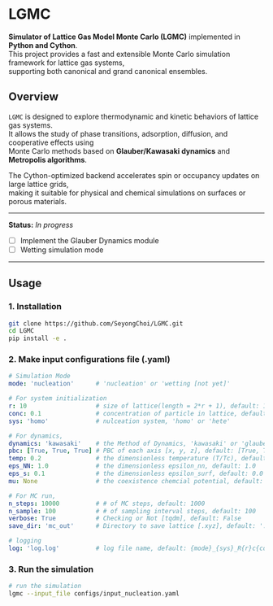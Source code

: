 # LGMC

**Simulator of Lattice Gas Model Monte Carlo (LGMC)** implemented in **Python and Cython**.  
This project provides a fast and extensible Monte Carlo simulation framework for lattice gas systems,  
supporting both canonical and grand canonical ensembles.

## Overview

`LGMC` is designed to explore thermodynamic and kinetic behaviors of lattice gas systems.  
It allows the study of phase transitions, adsorption, diffusion, and cooperative effects using  
Monte Carlo methods based on **Glauber/Kawasaki dynamics** and **Metropolis algorithms**.

The Cython-optimized backend accelerates spin or occupancy updates on large lattice grids,  
making it suitable for physical and chemical simulations on surfaces or porous materials.

-----
**Status:** *In progress* 
- [ ] Implement the Glauber Dynamics module
- [ ] Wetting simulation mode
-----

## Usage
### 1. Installation
```bash
git clone https://github.com/SeyongChoi/LGMC.git
cd LGMC
pip install -e .
```
### 2. Make input configurations file (.yaml)
```yaml
# Simulation Mode
mode: 'nucleation'      # 'nucleation' or 'wetting [not yet]'

# For system initialization
r: 10                   # size of lattice(length = 2*r + 1), default: 10
conc: 0.1               # concentration of particle in lattice, default: 0.1
sys: 'homo'             # nulceation system, 'homo' or 'hete'

# For dynamics,
dynamics: 'kawasaki'    # the Method of Dynamics, 'kawasaki' or 'glauber [not yet]'
pbc: [True, True, True] # PBC of each axis [x, y, z], default: [True, True, True]
temp: 0.2               # the dimensionless temperature (T/Tc), default: 0.1
eps_NN: 1.0             # the dimensionless epsilon_nn, default: 1.0
eps_s: 0.1              # the dimensionless epsilon_surf, default: 0.0
mu: None                # the coexistence chemcial potential, default: None

# For MC run,
n_steps: 10000          # # of MC steps, default: 1000
n_sample: 100           # # of sampling interval steps, default: 100
verbose: True           # Checking or Not [tqdm], default: False
save_dir: 'mc_out'      # Directory to save lattice [.xyz], default: './mc_out'

# logging
log: 'log.log'          # log file name, default: {mode}_{sys}_R{r}c{conc}t{temp}_{dynamics}.log
```
### 3. Run the simulation
```bash
# run the simulation
lgmc --input_file configs/input_nucleation.yaml
```

